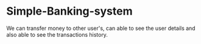 # Simple-Banking-system
We can transfer money to other user's, can able to see the user details and also able to see the transactions history.
